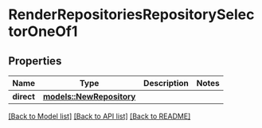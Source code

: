 # RenderRepositoriesRepositorySelectorOneOf1

## Properties

Name | Type | Description | Notes
------------ | ------------- | ------------- | -------------
**direct** | [**models::NewRepository**](NewRepository.md) |  | 

[[Back to Model list]](../README.md#documentation-for-models) [[Back to API list]](../README.md#documentation-for-api-endpoints) [[Back to README]](../README.md)


